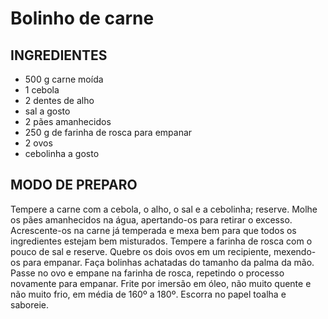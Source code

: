 # Bolinho de carne
## INGREDIENTES
 - 500 g carne moída
 - 1 cebola
 - 2 dentes de alho
 - sal a gosto
 - 2 pães amanhecidos
 - 250 g de farinha de rosca para empanar
 - 2 ovos
 - cebolinha a gosto

## MODO DE PREPARO
Tempere a carne com a cebola, o alho, o sal e a cebolinha; reserve.
Molhe os pães amanhecidos na água, apertando-os para retirar o excesso.
Acrescente-os na carne já temperada e mexa bem para que todos os ingredientes estejam bem misturados.
Tempere a farinha de rosca com o pouco de sal e reserve.
Quebre os dois ovos em um recipiente, mexendo-os para empanar.
Faça bolinhas achatadas do tamanho da palma da mão.
Passe no ovo e empane na farinha de rosca, repetindo o processo novamente para empanar.
Frite por imersão em óleo, não muito quente e não muito frio, em média de 160º a 180º.
Escorra no papel toalha e saboreie.